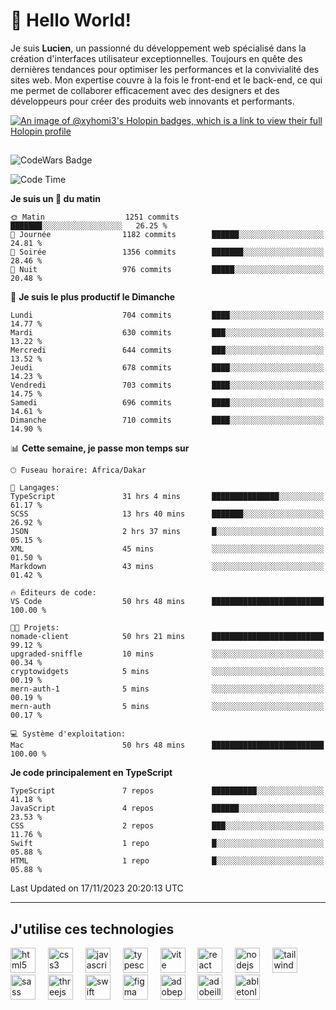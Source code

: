 # 👋 Hello World!

Je suis **Lucien**, un passionné du développement web spécialisé dans la création d'interfaces utilisateur exceptionnelles. Toujours en quête des dernières tendances pour optimiser les performances et la convivialité des sites web. Mon expertise couvre à la fois le front-end et le back-end, ce qui me permet de collaborer efficacement avec des designers et des développeurs pour créer des produits web innovants et performants.

[![An image of @xyhomi3's Holopin badges, which is a link to view their full Holopin profile](https://holopin.me/xyhomi3)](https://holopin.io/@xyhomi3)

##

![CodeWars Badge](https://www.codewars.com/users/xyhomi3/badges/small)

<!--START_SECTION:waka-->
![Code Time](http://img.shields.io/badge/Code%20Time-252%20hrs%2053%20mins-blue)

**Je suis un 🐤 du matin** 

```text
🌞 Matin                  1251 commits        ███████░░░░░░░░░░░░░░░░░░   26.25 % 
🌆 Journée                1182 commits        ██████░░░░░░░░░░░░░░░░░░░   24.81 % 
🌃 Soirée                 1356 commits        ███████░░░░░░░░░░░░░░░░░░   28.46 % 
🌙 Nuit                   976 commits         █████░░░░░░░░░░░░░░░░░░░░   20.48 % 
```
📅 **Je suis le plus productif le Dimanche** 

```text
Lundi                    704 commits         ████░░░░░░░░░░░░░░░░░░░░░   14.77 % 
Mardi                    630 commits         ███░░░░░░░░░░░░░░░░░░░░░░   13.22 % 
Mercredi                 644 commits         ███░░░░░░░░░░░░░░░░░░░░░░   13.52 % 
Jeudi                    678 commits         ████░░░░░░░░░░░░░░░░░░░░░   14.23 % 
Vendredi                 703 commits         ████░░░░░░░░░░░░░░░░░░░░░   14.75 % 
Samedi                   696 commits         ████░░░░░░░░░░░░░░░░░░░░░   14.61 % 
Dimanche                 710 commits         ████░░░░░░░░░░░░░░░░░░░░░   14.90 % 
```


📊 **Cette semaine, je passe mon temps sur** 

```text
🕑︎ Fuseau horaire: Africa/Dakar

💬 Langages: 
TypeScript               31 hrs 4 mins       ███████████████░░░░░░░░░░   61.17 % 
SCSS                     13 hrs 40 mins      ███████░░░░░░░░░░░░░░░░░░   26.92 % 
JSON                     2 hrs 37 mins       █░░░░░░░░░░░░░░░░░░░░░░░░   05.15 % 
XML                      45 mins             ░░░░░░░░░░░░░░░░░░░░░░░░░   01.50 % 
Markdown                 43 mins             ░░░░░░░░░░░░░░░░░░░░░░░░░   01.42 % 

🔥 Éditeurs de code: 
VS Code                  50 hrs 48 mins      █████████████████████████   100.00 % 

🐱‍💻 Projets: 
nomade-client            50 hrs 21 mins      █████████████████████████   99.12 % 
upgraded-sniffle         10 mins             ░░░░░░░░░░░░░░░░░░░░░░░░░   00.34 % 
cryptowidgets            5 mins              ░░░░░░░░░░░░░░░░░░░░░░░░░   00.19 % 
mern-auth-1              5 mins              ░░░░░░░░░░░░░░░░░░░░░░░░░   00.19 % 
mern-auth                5 mins              ░░░░░░░░░░░░░░░░░░░░░░░░░   00.17 % 

💻 Système d'exploitation: 
Mac                      50 hrs 48 mins      █████████████████████████   100.00 % 
```

**Je code principalement en TypeScript** 

```text
TypeScript               7 repos             ██████████░░░░░░░░░░░░░░░   41.18 % 
JavaScript               4 repos             ██████░░░░░░░░░░░░░░░░░░░   23.53 % 
CSS                      2 repos             ███░░░░░░░░░░░░░░░░░░░░░░   11.76 % 
Swift                    1 repo              █░░░░░░░░░░░░░░░░░░░░░░░░   05.88 % 
HTML                     1 repo              █░░░░░░░░░░░░░░░░░░░░░░░░   05.88 % 
```




 Last Updated on 17/11/2023 20:20:13 UTC
<!--END_SECTION:waka-->
---

## J'utilise ces technologies

<div align="left">
  <img src="https://skillicons.dev/icons?i=html" height="40" alt="html5 logo"  />
  <img width="12" />
  <img src="https://skillicons.dev/icons?i=css" height="40" alt="css3 logo"  />
  <img width="12" />
  <img src="https://skillicons.dev/icons?i=js" height="40" alt="javascript logo"  />
  <img width="12" />
  <img src="https://skillicons.dev/icons?i=ts" height="40" alt="typescript logo"  />
  <img width="12" />
  <img src="https://skillicons.dev/icons?i=vite" height="40" alt="vite logo"  />
  <img width="12" />
  <img src="https://skillicons.dev/icons?i=react" height="40" alt="react logo"  />
  <img width="12" />
  <img src="https://cdn.jsdelivr.net/gh/devicons/devicon/icons/nodejs/nodejs-original.svg" height="40" alt="nodejs logo"  />
  <img width="12" />
  <img src="https://skillicons.dev/icons?i=tailwind" height="40" alt="tailwindcss logo"  />
  <img width="12" />
  <img src="https://skillicons.dev/icons?i=sass" height="40" alt="sass logo"  />
  <img width="12" />
  <img src="https://skillicons.dev/icons?i=threejs" height="40" alt="threejs logo"  />
  <img width="12" />
  <img src="https://skillicons.dev/icons?i=swift" height="40" alt="swift logo"  />
  <img width="12" />
  <img src="https://skillicons.dev/icons?i=figma" height="40" alt="figma logo"  />
  <img width="12" />
  <img src="https://skillicons.dev/icons?i=ps" height="40" alt="adobephotoshop logo"  />
  <img width="12" />
  <img src="https://skillicons.dev/icons?i=ai" height="40" alt="adobeillustrator logo"  />
  <img width="12" />
  <img src="https://skillicons.dev/icons?i=ableton" height="40" alt="abletonlive logo"  />
</div>



